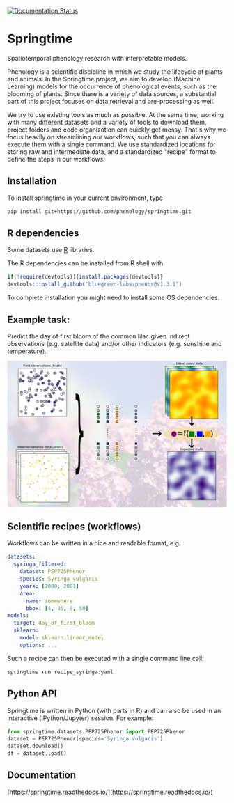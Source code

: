 [![Documentation Status](https://readthedocs.org/projects/springtime/badge/?version=latest)](https://springtime.readthedocs.io/en/latest/?badge=latest)

# Springtime

Spatiotemporal phenology research with interpretable models.

Phenology is a scientific discipline in which we study the lifecycle of plants
and animals. In the Springtime project, we aim to develop (Machine Learning)
models for the occurrence of phenological events, such as the blooming of plants.
Since there is a variety of data sources, a substantial part of this project
focuses on data retrieval and pre-processing as well.

We try to use existing tools as much as possible. At the same time, working with
many different datasets and a variety of tools to download them, project folders
and code organization can quickly get messy. That's why we focus heavily on
streamlining our workflows, such that you can always execute them with a single
command. We use standardized locations for storing raw and intermediate data,
and a standardized "recipe" format to define the steps in our workflows.

## Installation

To install springtime in your current environment, type

```bash
pip install git+https://github.com/phenology/springtime.git
```

## R dependencies

Some datasets use [R](https://www.r-project.org/) libraries.

The R dependencies can be installed from R shell with
```R
if(!require(devtools)){install.packages(devtools)}
devtools::install_github("bluegreen-labs/phenor@v1.3.1")
```

To complete installation you might need to install some OS dependencies.

## Example task:

Predict the day of first bloom of the common lilac given indirect observations
(e.g. satellite data) and/or other indicators (e.g. sunshine and temperature).

![illustration_example_use_case](illustration.png)

## Scientific recipes (workflows)

Workflows can be written in a nice and readable format, e.g.

```yaml
datasets:
  syringa_filtered:
    dataset: PEP725Phenor
    species: Syringa vulgaris
    years: [2000, 2001]
    area:
      name: somewhere
      bbox: [4, 45, 8, 50]
models:
  target: day_of_first_bloom
  sklearn:
    model: sklearn.linear_model
    options: ...
```

Such a recipe can then be executed with a single command line call:

```bash
springtime run recipe_syringa.yaml
```

## Python API

Springtime is written in Python (with parts in R) and can also be used in an
interactive (IPython/Jupyter) session. For example:

```Python
from springtime.datasets.PEP725Phenor import PEP725Phenor
dataset = PEP725Phenor(species='Syringa vulgaris')
dataset.download()
df = dataset.load()
```

## Documentation

[https://springtime.readthedocs.io/](https://springtime.readthedocs.io/)
